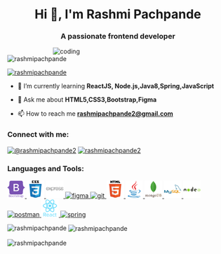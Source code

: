 
<h1 align="center">Hi 👋, I'm Rashmi Pachpande</h1>
<h3 align="center">A passionate frontend developer</h3>
<img align="right" alt="coding" width="400" src="https://encrypted-tbn0.gstatic.com/images?q=tbn:ANd9GcQNCDS8HdSzs1qBIhC0P7LVZD5kuhcX0PlRwA&usqp=CAU"/>
<p align="left"> <img src="https://komarev.com/ghpvc/?username=rashmipachpande&label=Profile%20views&color=0e75b6&style=flat" alt="rashmipachpande" /> </p>

<p align="left"> <a href="https://github.com/ryo-ma/github-profile-trophy"><img src="https://github-profile-trophy.vercel.app/?username=rashmipachpande" alt="rashmipachpande" /></a> </p>

- 🌱 I’m currently learning **ReactJS, Node.js,Java8,Spring,JavaScript**

- 💬 Ask me about **HTML5,CSS3,Bootstrap,Figma**

- 📫 How to reach me **rashmipachpande2@gmail.com**

<h3 align="left">Connect with me:</h3>
<p align="left">
<a href="https://www.hackerrank.com/@rashmipachpande2" target="blank"><img align="center" src="https://raw.githubusercontent.com/rahuldkjain/github-profile-readme-generator/master/src/images/icons/Social/hackerrank.svg" alt="@rashmipachpande2" height="30" width="40" /></a>
<a href="https://www.leetcode.com/rashmipachpande2" target="blank"><img align="center" src="https://raw.githubusercontent.com/rahuldkjain/github-profile-readme-generator/master/src/images/icons/Social/leet-code.svg" alt="rashmipachpande2" height="30" width="40" /></a>
</p>

<h3 align="left">Languages and Tools:</h3>
<p align="left"> <a href="https://getbootstrap.com" target="_blank" rel="noreferrer"> <img src="https://raw.githubusercontent.com/devicons/devicon/master/icons/bootstrap/bootstrap-plain-wordmark.svg" alt="bootstrap" width="40" height="40"/> </a> <a href="https://www.w3schools.com/css/" target="_blank" rel="noreferrer"> <img src="https://raw.githubusercontent.com/devicons/devicon/master/icons/css3/css3-original-wordmark.svg" alt="css3" width="40" height="40"/> </a> <a href="https://expressjs.com" target="_blank" rel="noreferrer"> <img src="https://raw.githubusercontent.com/devicons/devicon/master/icons/express/express-original-wordmark.svg" alt="express" width="40" height="40"/> </a> <a href="https://www.figma.com/" target="_blank" rel="noreferrer"> <img src="https://www.vectorlogo.zone/logos/figma/figma-icon.svg" alt="figma" width="40" height="40"/> </a> <a href="https://git-scm.com/" target="_blank" rel="noreferrer"> <img src="https://www.vectorlogo.zone/logos/git-scm/git-scm-icon.svg" alt="git" width="40" height="40"/> </a> <a href="https://www.w3.org/html/" target="_blank" rel="noreferrer"> <img src="https://raw.githubusercontent.com/devicons/devicon/master/icons/html5/html5-original-wordmark.svg" alt="html5" width="40" height="40"/> </a> <a href="https://www.java.com" target="_blank" rel="noreferrer"> <img src="https://raw.githubusercontent.com/devicons/devicon/master/icons/java/java-original.svg" alt="java" width="40" height="40"/> </a> <a href="https://www.mongodb.com/" target="_blank" rel="noreferrer"> <img src="https://raw.githubusercontent.com/devicons/devicon/master/icons/mongodb/mongodb-original-wordmark.svg" alt="mongodb" width="40" height="40"/> </a> <a href="https://www.mysql.com/" target="_blank" rel="noreferrer"> <img src="https://raw.githubusercontent.com/devicons/devicon/master/icons/mysql/mysql-original-wordmark.svg" alt="mysql" width="40" height="40"/> </a> <a href="https://nodejs.org" target="_blank" rel="noreferrer"> <img src="https://raw.githubusercontent.com/devicons/devicon/master/icons/nodejs/nodejs-original-wordmark.svg" alt="nodejs" width="40" height="40"/> </a> <a href="https://postman.com" target="_blank" rel="noreferrer"> <img src="https://www.vectorlogo.zone/logos/getpostman/getpostman-icon.svg" alt="postman" width="40" height="40"/> </a> <a href="https://reactjs.org/" target="_blank" rel="noreferrer"> <img src="https://raw.githubusercontent.com/devicons/devicon/master/icons/react/react-original-wordmark.svg" alt="react" width="40" height="40"/> </a> <a href="https://spring.io/" target="_blank" rel="noreferrer"> <img src="https://www.vectorlogo.zone/logos/springio/springio-icon.svg" alt="spring" width="40" height="40"/> </a> </p>

<p><img align="left" src="https://github-readme-stats.vercel.app/api/top-langs?username=rashmipachpande&show_icons=true&locale=en&layout=compact" alt="rashmipachpande" /></p>

<p>&nbsp;<img align="center" src="https://github-readme-stats.vercel.app/api?username=rashmipachpande&show_icons=true&locale=en" alt="rashmipachpande" /></p>

<p><img align="center" src="https://github-readme-streak-stats.herokuapp.com/?user=rashmipachpande&" alt="rashmipachpande" /></p>

